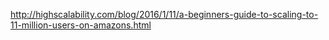 ---
---

http://highscalability.com/blog/2016/1/11/a-beginners-guide-to-scaling-to-11-million-users-on-amazons.html
